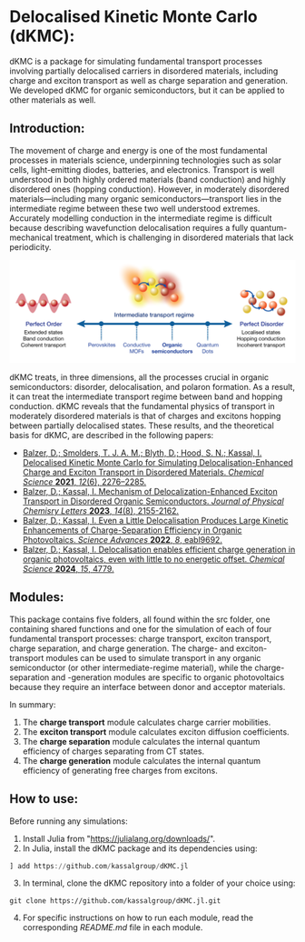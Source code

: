 # Delocalised Kinetic Monte Carlo (dKMC):
dKMC is a package for simulating fundamental transport processes involving partially delocalised carriers in disordered materials, including charge and exciton transport as well as charge separation and generation. We developed dKMC for organic semiconductors, but it can be applied to other materials as well.

## Introduction:
The movement of charge and energy is one of the most fundamental processes in materials science, underpinning technologies such as solar cells, light-emitting diodes, batteries, and electronics. Transport is well understood in both highly ordered materials (band conduction) and highly disordered ones (hopping conduction). However, in moderately disordered materials—including many organic semiconductors—transport lies in the intermediate regime between these two well understood extremes. Accurately modelling conduction in the intermediate regime is difficult because describing wavefunction delocalisation requires a fully quantum-mechanical treatment, which is challenging in disordered materials that lack periodicity. 

![](intermediate_regime.png)

dKMC treats, in three dimensions, all the processes crucial in organic semiconductors: disorder, delocalisation, and polaron formation. As a result, it can treat the intermediate transport regime between band and hopping conduction. dKMC reveals that the fundamental physics of transport in moderately disordered materials is that of charges and excitons hopping between partially delocalised states. These results, and the theoretical basis for dKMC, are described in the following papers:
- [Balzer, D.; Smolders, T. J. A. M.; Blyth, D.; Hood, S. N.; Kassal, I. Delocalised Kinetic Monte Carlo for Simulating Delocalisation-Enhanced Charge and Exciton Transport in Disordered Materials. *Chemical Science* **2021**, *12*(6), 2276–2285.](https://pubs.rsc.org/en/content/articlelanding/2021/sc/d0sc04116e)
- [Balzer, D.; Kassal, I. Mechanism of Delocalization-Enhanced Exciton Transport in Disordered Organic Semiconductors. *Journal of Physical Chemisry Letters* **2023**, *14*(8), 2155-2162.](https://pubs.acs.org/doi/10.1021/acs.jpclett.2c03886)
- [Balzer, D.; Kassal, I. Even a Little Delocalisation Produces Large Kinetic Enhancements of Charge-Separation Efficiency in Organic Photovoltaics. *Science Advances* **2022**, *8*, eabl9692.](https://www.science.org/doi/10.1126/sciadv.abl9692)
- [Balzer, D.; Kassal, I. Delocalisation enables efficient charge generation in organic photovoltaics, even with little to no energetic offset. *Chemical Science* **2024**, *15*, 4779.](https://pubs.rsc.org/en/content/articlelanding/2024/sc/d3sc05409h)

## Modules:
This package contains five folders, all found within the src folder, one containing shared functions and one for the simulation of each of four fundamental transport processes: charge transport, exciton transport, charge separation, and charge generation. The charge- and exciton-transport modules can be used to simulate transport in any organic semiconductor (or other intermediate-regime material), while the charge-separation and -generation modules are specific to organic photovoltaics because they require an interface between donor and acceptor materials.

In summary:
1. The **charge transport** module calculates charge carrier mobilities.
2. The **exciton transport** module calculates exciton diffusion coefficients.
3. The **charge separation** module calculates the internal quantum efficiency of charges separating from CT states.
4. The **charge generation** module calculates the internal quantum efficiency of generating free charges from excitons.

## How to use:
Before running any simulations:
1. Install Julia from "https://julialang.org/downloads/".
2. In Julia, install the dKMC package and its dependencies using: 
```julia
] add https://github.com/kassalgroup/dKMC.jl
```
3. In terminal, clone the dKMC repository into a folder of your choice using:
```
git clone https://github.com/kassalgroup/dKMC.jl.git
```
4. For specific instructions on how to run each module, read the corresponding *README.md* file in each module.